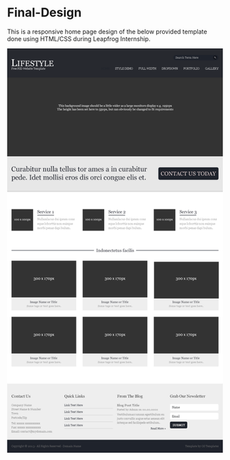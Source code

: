 # Final-Design

This is a responsive home page design of the below provided template done using HTML/CSS during Leapfrog Internship.

![Template](./images/template.png?raw=true "Title")
